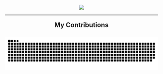 <p align="center">
  <a href="https://github.com/Nabil17-alt">
    <img src="https://readme-typing-svg.demolab.com/?lines=Im+Muhammad+Nabil;study+program;informatics+engineering;at+the+Indonesian+University+of;Science+and+Technology;&font=Poppins;&center=true&width=440&height=45&color=647bff&vCenter=true&pause=1000&size=22" />
  </a>
</p>
<hr/>
<div align="center">
  <div style="font-family: 'Poppins'; font-size: 22px; color: #647bff; margin-bottom: 20px;">
  </div>
  <h2 style="margin-top: 20px; margin-bottom: 10px;">My Contributions</h2>
  <br>
  <img alt="snake eating my contributions" src="https://raw.githubusercontent.com/salesp07/salesp07/output/github-contribution-grid-snake.svg" />
  <br/>
</div>
